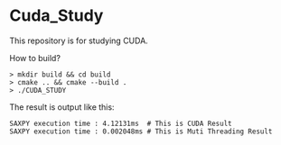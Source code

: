 # Cuda_Study
This repository is for studying CUDA.

How to build?

    > mkdir build && cd build
    > cmake .. && cmake --build .
    > ./CUDA_STUDY
    
The result is output like this:

    SAXPY execution time : 4.12131ms  # This is CUDA Result
    SAXPY execution time : 0.002048ms # This is Muti Threading Result
